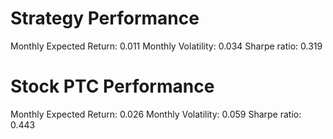# Strategy Performance
Monthly Expected Return: 0.011
Monthly Volatility: 0.034
Sharpe ratio: 0.319
# Stock PTC Performance
Monthly Expected Return: 0.026
Monthly Volatility: 0.059
Sharpe ratio: 0.443

